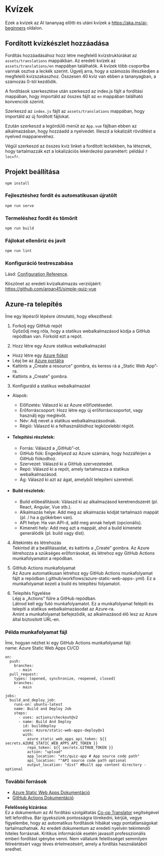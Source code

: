 <!--
CO_OP_TRANSLATOR_METADATA:
{
  "original_hash": "d699cf8509f74baa5b0b838de5cf0662",
  "translation_date": "2025-08-26T00:52:56+00:00",
  "source_file": "etc/quiz-app/README.md",
  "language_code": "hu"
}
-->
# Kvízek

Ezek a kvízek az AI tananyag előtti és utáni kvízek a https://aka.ms/ai-beginners oldalon.

## Fordított kvízkészlet hozzáadása

Fordítás hozzáadásához hozz létre megfelelő kvízstruktúrákat az `assets/translations` mappákban. Az eredeti kvízek az `assets/translations/en` mappában találhatók. A kvízek több csoportba vannak osztva a leckék szerint. Ügyelj arra, hogy a számozás illeszkedjen a megfelelő kvízszakaszhoz. Összesen 40 kvíz van ebben a tananyagban, a számozás 0-tól kezdődik.

A fordítások szerkesztése után szerkeszd az index.js fájlt a fordítási mappában, hogy importáld az összes fájlt az `en` mappában található konvenciók szerint.

Szerkeszd az `index.js` fájlt az `assets/translations` mappában, hogy importáld az új fordított fájlokat.

Ezután szerkeszd a legördülő menüt az `App.vue` fájlban ebben az alkalmazásban, hogy hozzáadd a nyelvedet. Illeszd a lokalizált rövidítést a nyelved mappanevéhez.

Végül szerkeszd az összes kvíz linket a fordított leckékben, ha léteznek, hogy tartalmazzák ezt a lokalizációs lekérdezési paramétert: például `?loc=fr`.

## Projekt beállítása

```
npm install
```

### Fejlesztéshez fordít és automatikusan újratölt

```
npm run serve
```

### Termeléshez fordít és tömörít

```
npm run build
```

### Fájlokat ellenőriz és javít

```
npm run lint
```

### Konfiguráció testreszabása

Lásd: [Configuration Reference](https://cli.vuejs.org/config/).

Köszönet az eredeti kvízalkalmazás verziójáért: https://github.com/arpan45/simple-quiz-vue

## Azure-ra telepítés

Íme egy lépésről lépésre útmutató, hogy elkezdhesd:

1. Forkolj egy GitHub repót  
Győződj meg róla, hogy a statikus webalkalmazásod kódja a GitHub repódban van. Forkold ezt a repót.

2. Hozz létre egy Azure statikus webalkalmazást  
- Hozz létre egy [Azure fiókot](http://azure.microsoft.com)  
- Lépj be az [Azure portálra](https://portal.azure.com)  
- Kattints a „Create a resource” gombra, és keress rá a „Static Web App”-ra.  
- Kattints a „Create” gombra.

3. Konfiguráld a statikus webalkalmazást  
- Alapok:  
  - Előfizetés: Válaszd ki az Azure előfizetésedet.  
  - Erőforráscsoport: Hozz létre egy új erőforráscsoportot, vagy használj egy meglévőt.  
  - Név: Adj nevet a statikus webalkalmazásodnak.  
  - Régió: Válaszd ki a felhasználóidhoz legközelebbi régiót.

- #### Telepítési részletek:  
  - Forrás: Válaszd a „GitHub”-ot.  
  - GitHub fiók: Engedélyezd az Azure számára, hogy hozzáférjen a GitHub fiókodhoz.  
  - Szervezet: Válaszd ki a GitHub szervezetedet.  
  - Repó: Válaszd ki a repót, amely tartalmazza a statikus webalkalmazásod.  
  - Ág: Válaszd ki azt az ágat, amelyből telepíteni szeretnél.

- #### Build részletek:  
  - Build előbeállítások: Válaszd ki az alkalmazásod keretrendszerét (pl. React, Angular, Vue stb.).  
  - Alkalmazás helye: Add meg az alkalmazás kódját tartalmazó mappát (pl. / ha a gyökérben van).  
  - API helye: Ha van API-d, add meg annak helyét (opcionális).  
  - Kimeneti hely: Add meg azt a mappát, ahol a build kimenete generálódik (pl. build vagy dist).

4. Áttekintés és létrehozás  
Tekintsd át a beállításaidat, és kattints a „Create” gombra. Az Azure létrehozza a szükséges erőforrásokat, és létrehoz egy GitHub Actions munkafolyamatot a repódban.

5. GitHub Actions munkafolyamat  
Az Azure automatikusan létrehoz egy GitHub Actions munkafolyamat fájlt a repódban (.github/workflows/azure-static-web-apps-<name>.yml). Ez a munkafolyamat kezeli a build és telepítési folyamatot.

6. Telepítés figyelése  
Lépj a „Actions” fülre a GitHub repódban.  
Látnod kell egy futó munkafolyamatot. Ez a munkafolyamat felépíti és telepíti a statikus webalkalmazásodat az Azure-ra.  
Amint a munkafolyamat befejeződik, az alkalmazásod élő lesz az Azure által biztosított URL-en.

### Példa munkafolyamat fájl

Íme, hogyan nézhet ki egy GitHub Actions munkafolyamat fájl:  
name: Azure Static Web Apps CI/CD  
```
on:
  push:
    branches:
      - main
  pull_request:
    types: [opened, synchronize, reopened, closed]
    branches:
      - main

jobs:
  build_and_deploy_job:
    runs-on: ubuntu-latest
    name: Build and Deploy Job
    steps:
      - uses: actions/checkout@v2
      - name: Build And Deploy
        id: builddeploy
        uses: Azure/static-web-apps-deploy@v1
        with:
          azure_static_web_apps_api_token: ${{ secrets.AZURE_STATIC_WEB_APPS_API_TOKEN }}
          repo_token: ${{ secrets.GITHUB_TOKEN }}
          action: "upload"
          app_location: "etc/quiz-app # App source code path"
          api_location: ""API source code path optional
          output_location: "dist" #Built app content directory - optional
```

### További források  
- [Azure Static Web Apps Dokumentáció](https://learn.microsoft.com/azure/static-web-apps/getting-started)  
- [GitHub Actions Dokumentáció](https://docs.github.com/actions/use-cases-and-examples/deploying/deploying-to-azure-static-web-app)  

**Felelősség kizárása**:  
Ez a dokumentum az AI fordítási szolgáltatás [Co-op Translator](https://github.com/Azure/co-op-translator) segítségével lett lefordítva. Bár igyekszünk pontosságra törekedni, kérjük, vegye figyelembe, hogy az automatikus fordítások hibákat vagy pontatlanságokat tartalmazhatnak. Az eredeti dokumentum az eredeti nyelvén tekintendő hiteles forrásnak. Kritikus információk esetén javasolt professzionális emberi fordítást igénybe venni. Nem vállalunk felelősséget semmilyen félreértésért vagy téves értelmezésért, amely a fordítás használatából eredhet.